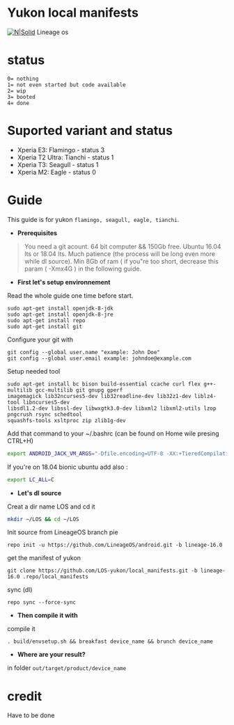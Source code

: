 # __Yukon local manifests__

[![N|Solid](https://www1-lw.xda-cdn.com/files/2017/05/lineageos.png)](https://github.com/LineageOS)
Lineage os

# __status__
```
0= nothing 
1= not even started but code available
2= wip
3= booted
4= done
```

# __Suported variant and status__

* Xperia E3: Flamingo - status 3
* Xperia T2 Ultra: Tianchi - status 1
* Xperia T3: Seagull - status 1
* Xperia M2: Eagle - status 0

# __Guide__
This guide is for yukon `flamingo, seagull, eagle, tianchi`.
- __Prerequisites__
>You need a git acount. 
>64 bit computer && 150Gb free.
>Ubuntu 16.04 lts or 18.04 lts.
>Much patience (the process will be long even more while dl source).
>Min 8Gb of ram ( if you"re too short, decrease this param ( -Xmx4G ) in the following guide.

- __First let's setup environnement__

Read the whole guide one time before start.

```
sudo apt-get install openjdk-8-jdk
sudo apt-get install openjdk-8-jre
sudo apt-get install repo
sudo apt-get install git 
```
Configure your git with 
```
git config --global user.name "example: John Doe"
git config --global user.email example: johndoe@example.com
```
Setup needed tool
```
sudo apt-get install bc bison build-essential ccache curl flex g++-multilib gcc-multilib git gnupg gperf 
imagemagick lib32ncurses5-dev lib32readline-dev lib32z1-dev liblz4-tool libncurses5-dev 
libsdl1.2-dev libssl-dev libwxgtk3.0-dev libxml2 libxml2-utils lzop pngcrush rsync schedtool 
squashfs-tools xsltproc zip zlib1g-dev
```
Add that command to your ~/.bashrc (can be found on Home wile presing CTRL+H) 
```sh
export ANDROID_JACK_VM_ARGS="-Dfile.encoding=UTF-8 -XX:+TieredCompilation -Xmx4G" 
```
If you're on 18.04 bionic ubuntu add also :
```sh
export LC_ALL=C
```
- __Let's dl source__

Creat a dir name LOS and cd it 
```sh
mkdir ~/LOS && cd ~/LOS
```
Init source from LineageOS branch pie
```
repo init -u https://github.com/LineageOS/android.git -b lineage-16.0
```
get the manifest of yukon
```
git clone https://github.com/LOS-yukon/local_manifests.git -b lineage-16.0 .repo/local_manifests
```
sync (dl) 
```
repo sync --force-sync
```
- __Then compile it with__ 

compile it 
```
. build/envsetup.sh && breakfast device_name && brunch device_name
```
- __Where are your result?__ 

in folder `out/target/product/device_name`

# __credit__

Have to be done 
